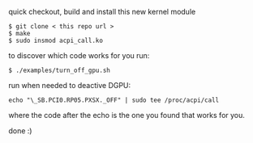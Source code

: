 quick checkout, build and install this new kernel module
```
$ git clone < this repo url >
$ make
$ sudo insmod acpi_call.ko
```

to discover which code works for you run:
```
$ ./examples/turn_off_gpu.sh
```

run when needed to deactive DGPU:
```
echo "\_SB.PCI0.RP05.PXSX._OFF" | sudo tee /proc/acpi/call
```

where the code after the echo is the one you found that works for you.

done :)

